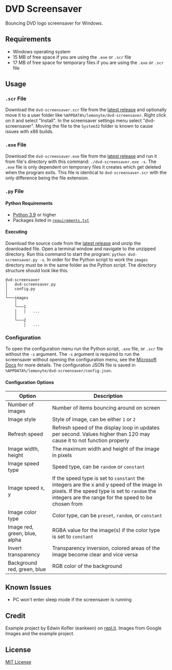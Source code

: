 # DVD Screensaver

Bouncing DVD logo screensaver for Windows.

## Requirements

- Windows operating system
- 15 MB of free space if you are using the `.exe` or `.scr` file
- 17 MB of free space for temporary files if you are using the `.exe` or `.scr` file

## Usage

### `.scr` File

Download the `dvd-screensaver.scr` file from the [latest release](https://github.com/lemonyte/dvd-screensaver/releases/latest) and optionally move it to a user folder like `%APPDATA%/lemonyte/dvd-screensaver`. Right click on it and select "Install". In the screensaver settings menu select "dvd-screensaver". Moving the file to the `System32` folder is known to cause issues with x86 builds.

### `.exe` File

Download the `dvd-screensaver.exe` file from the [latest release](https://github.com/lemonyte/dvd-screensaver/releases/latest) and run it from file's directory with this command: `./dvd-screensaver.exe -s`. The `.exe` file is only dependent on temporary files it creates which get deleted when the program exits. This file is identical to `dvd-screensaver.scr` with the only difference being the file extension.

### `.py` File

#### Python Requirements

- [Python 3.9](https://www.python.org/downloads/) or higher
- Packages listed in [`requirements.txt`](requirements.txt)

#### Executing

Download the source code from the [latest release](https://github.com/lemonyte/dvd-screensaver/releases/latest) and unzip the downloaded file. Open a terminal window and navigate to the unzipped directory. Run this command to start the program: `python dvd-screensaver.py -s`. In order for the Python script to work the `images` directory must be in the same folder as the Python script. The directory structure should look like this.

```text
dvd-screensaver
│   dvd-screensaver.py
│   config.py
│   
└───images
    │
    └───1
    │   │   ...
    │
    └───2
        │   ...
```

### Configuration

To open the configuration menu run the Python script, `.exe` file, or `.scr` file without the `-s` argument. The `-s` argument is required to run the screensaver without opening the configuration menu, see the [Microsoft Docs](https://docs.microsoft.com/en-us/troubleshoot/windows/win32/screen-saver-command-line) for more details. The configuration JSON file is saved in `%APPDATA%/lemonyte/dvd-screensaver/config.json`.

#### Configuration Options

Option|Description
------|-----------
Number of images|Number of items bouncing around on screen
Image style|Style of image, can be either `1` or `2`
Refresh speed|Refresh speed of the display loop in updates per second. Values higher than 120 may cause it to not function properly
Image width, height|The maximum width and height of the image in pixels
Image speed type|Speed type, can be `random` or `constant`
Image speed x, y|If the speed type is set to `constant` the integers are the x and y speed of the image in pixels. If the speed type is set to `random` the integers are the range for the speed to be chosen from
Image color type|Color type, can be `preset`, `random`, or `constant`
Image red, green, blue, alpha|RGBA value for the image(s) if the color type is set to `constant`
Invert transparency|Transparency inversion, colored areas of the image become clear and vice versa
Background red, green, blue|RGB color of the background

## Known Issues

- PC won't enter sleep mode if the screensaver is running

## Credit

Example project by Edwin Kofler (eankeen) on [repl.it](https://repl.it/talk/learn/A-Starter-Guide-to-Pygame/).
Images from Google Images and the example project.

## License

[MIT License](license.txt)
